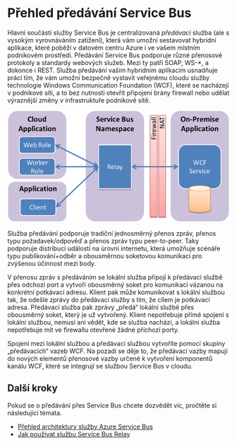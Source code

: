 <properties
    pageTitle="Přehled předávání Service Bus | Microsoft Azure"
    description="Přehled předávání v Service Bus."
    services="service-bus"
    documentationCenter=".net"
    authors="sethmanheim"
    manager="timlt"
    editor=""/>

<tags
    ms.service="service-bus"
    ms.workload="na"
    ms.tgt_pltfrm="na"
    ms.devlang="multiple"
    ms.topic="get-started-article"
    ms.date="09/01/2016"
    ms.author="sethm"/>



# <a name="overview-of-service-bus-relay"></a>Přehled předávání Service Bus

Hlavní součástí služby Service Bus je centralizovaná *předávací* služba (ale s vysokým vyrovnáváním zatížení), která vám umožní sestavovat hybridní aplikace, které poběží v datovém centru Azure i ve vašem místním podnikovém prostředí.  Předávání Service Bus podporuje různé přenosové protokoly a standardy webových služeb. Mezi ty patří SOAP, WS-*, a dokonce i REST. Služba předávání vašim hybridním aplikacím usnadňuje práci tím, že vám umožní bezpečně vystavit veřejnému cloudu služby technologie Windows Communication Foundation (WCF), které se nacházejí v podnikové síti, a to bez nutnosti otevřít připojení brány firewall nebo udělat výraznější změny v infrastruktuře podnikové sítě. 

![Koncepty předávání](./media/service-bus-relay-overview/sb-relay-01.png)

Služba předávání podporuje tradiční jednosměrný přenos zpráv, přenos typu požadavek/odpověď a přenos zpráv typu peer-to-peer. Taky podporuje distribuci událostí na úrovni internetu, která umožňuje scénáře typu publikování+odběr a obousměrnou soketovou komunikací pro zvýšenou účinnost mezi body. 

V přenosu zpráv s předáváním se lokální služba připojí k předávací službě přes odchozí port a vytvoří obousměrný soket pro komunikaci vázanou na konkrétní potkávací adresu. Klient pak může komunikovat s lokální službou tak, že odešle zprávy do předávací služby s tím, že cílem je potkávací adresa. Předávací služba pak zprávy „předá“ lokální službě přes obousměrný soket, který je už vytvořený. Klient nepotřebuje přímé spojení s lokální službou, nemusí ani vědět, kde se služba nachází, a lokální služba nepotřebuje mít ve firewallu otevřené žádné příchozí porty.

Spojení mezi lokální službou a předávací službou vytvoříte pomocí skupiny „předávacích“ vazeb WCF. Na pozadí se děje to, že předávací vazby mapují do nových elementů přenosové vazby určené k vytvoření komponentů kanálu WCF, které se integrují se službou Service Bus v cloudu. 

## <a name="next-steps"></a>Další kroky

Pokud se o předávání přes Service Bus chcete dozvědět víc, pročtěte si následující témata.

- [Přehled architektury služby Azure Service Bus](../service-bus-messaging/service-bus-fundamentals-hybrid-solutions.md)
- [Jak používat službu Service Bus Relay](service-bus-dotnet-how-to-use-relay.md)

 


<!--HONumber=Oct16_HO3-->


